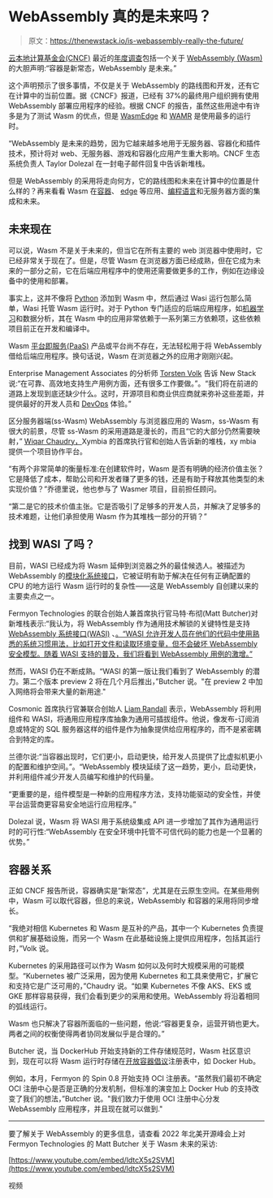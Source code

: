 # WebAssembly 真的是未来吗？

> 原文：<https://thenewstack.io/is-webassembly-really-the-future/>

[云本地计算基金会(CNCF)](https://cncf.io/?utm_content=inline-mention) 最近的[年度调查](https://www.cncf.io/reports/cncf-annual-survey-2022/)包括一个关于 [WebAssembly (Wasm)](https://thenewstack.io/how-webassembly-could-streamline-cloud-native-computing/) 的大胆声明:“容器是新常态，WebAssembly 是未来。”

这个声明预示了很多事情，不仅是关于 WebAssembly 的路线图和开发，还有它在计算中的当前位置。据《CNCF》报道，已经有 37%的最终用户组织拥有使用 WebAssembly 部署应用程序的经验。根据 CNCF 的报告，虽然这些用途中有许多是为了测试 Wasm 的优点，但是 [WasmEdge](https://wasmedge.org/) 和 [WAMR](https://github.com/bytecodealliance/wasm-micro-runtime) 是使用最多的运行时。

“WebAssembly 是未来的趋势，因为它越来越多地用于无服务器、容器化和插件技术，预计将对 web、无服务器、游戏和容器化应用产生重大影响。CNCF 生态系统负责人 Taylor Dolezal 在一封电子邮件回复中告诉新堆栈。

但是 WebAssembly 的采用将走向何方，它的路线图和未来在计算中的位置是什么样的？再来看看 Wasm 在[容器](https://thenewstack.io/containers/)、 [edge](https://thenewstack.io/edge-computing/) 等应用、[编程语言](https://thenewstack.io/25-most-popular-programming-languages-used-by-devops-pros/)和无服务器方面的集成和未来。

## 未来现在

可以说，Wasm 不是关于未来的，但当它在所有主要的 web 浏览器中使用时，它已经非常关于现在了。但是，尽管 Wasm 在浏览器方面已经成熟，但在它成为未来的一部分之前，它在后端应用程序中的使用还需要做更多的工作，例如在边缘设备中的使用和部署。

事实上，这并不像将 [Python](https://thenewstack.io/an-introduction-to-python-for-non-programmers/) 添加到 Wasm 中，然后通过 Wasi 运行包那么简单，Wasi 托管 Wasm 运行时。对于 Python 专门适应的后端应用程序，如[机器学习](https://thenewstack.io/machine-learning/)和数据分析，其在 Wasm 中的应用非常依赖于一系列第三方依赖项，这些依赖项目前正在开发和编译中。

Wasm [平台即服务(PaaS)](https://thenewstack.io/pipelines-paas-continuously-delivering-continuous-delivery/) 产品或平台尚不存在，无法轻松用于将 WebAssembly 借给后端应用程序。换句话说，Wasm 在浏览器之外的应用才刚刚兴起。

Enterprise Management Associates 的分析师 [Torsten Volk](https://www.linkedin.com/in/torstenvolk) 告诉 New Stack 说:“在可靠、高效地支持生产用例方面，还有很多工作要做。”。“我们将在前进的道路上发现到底还缺少什么。这时，开源项目和商业供应商就来弥补这些差距，并提供最好的开发人员和 [DevOps](https://thenewstack.io/the-what-why-and-how-of-devops/) 体验。”

区分服务器端(ss-Wasm) WebAssembly 与浏览器应用的 Wasm，ss-Wasm 有很大的前景，尽管 ss-Wasm 的采用道路是漫长的，而且“它的大部分仍然需要映射，” [Wiqar Chaudry，](https://www.linkedin.com/in/wiqar?miniProfileUrn=urn%3Ali%3Afs_miniProfile%3AACoAAACh3tYBq_83ujeBLYcODDpkucuxdpr-KhU&lipi=urn%3Ali%3Apage%3Ad_flagship3_detail_base%3B1rTin6PqQiaHocGCcz1%2FHA%3D%3D)Xymbia 的首席执行官和创始人告诉新的堆栈，xy mbia 提供一个项目协作平台。

“有两个非常简单的衡量标准:在创建软件时，Wasm 是否有明确的经济价值主张？它是降低了成本，帮助公司和开发者赚了更多的钱，还是有助于释放其他类型的未实现价值？”乔德里说，他也参与了 Wasmer 项目，目前担任顾问。

“第二是它的技术价值主张。它是否吸引了足够多的开发人员，并解决了足够多的技术难题，让他们承担使用 Wasm 作为其堆栈一部分的开销？”

## 找到 WASI 了吗？

目前，WASI 已经成为将 Wasm 延伸到浏览器之外的最佳候选人。被描述为 WebAssembly 的[模块化系统接口](https://wasi.dev/)，它被证明有助于解决在任何有正确配置的 CPU 的地方运行 Wasm 运行时的复杂性——这是 WebAssembly 自创建以来的主要卖点之一。

Fermyon Technologies 的联合创始人兼首席执行官马特·布彻(Matt Butcher)对新堆栈表示:“我认为，将 WebAssembly 作为通用技术解锁的关键特性是支持 [WebAssembly 系统接口(WASI)](https://thenewstack.io/mozilla-extends-webassembly-beyond-the-browser-with-wasi/) 、[。“WASI 允许开发人员在他们的代码中使用熟悉的系统习惯用法，比如打开文件和读取环境变量，但不会破坏 WebAssembly 安全模型。随着 WASI 支持的普及，我们将看到 WebAssembly 用例的激增。”](https://www.linkedin.com/in/mattbutcher/)

然而，WASI 仍在不断成熟。“WASI 的第一版让我们看到了 WebAssembly 的潜力。第二个版本 preview 2 将在几个月后推出，”Butcher 说。"在 preview 2 中加入网络将会带来大量的新用途."

Cosmonic 首席执行官兼联合创始人 [Liam Randall](https://www.linkedin.com/in/hectaman) 表示，WebAssembly 将利用组件和 WASI，将通用应用程序库抽象为通用可插拔组件。他说，像发布-订阅消息或特定的 SQL 服务器这样的组件是作为抽象提供给应用程序的，而不是紧密耦合到特定的库。

兰德尔说:“当容器出现时，它们更小，启动更快，给开发人员提供了比虚拟机更小的配置和维护空间。”。“WebAssembly 模块延续了这一趋势，更小，启动更快，并利用组件减少开发人员编写和维护的代码量。

“更重要的是，组件模型是一种新的应用程序方法，支持功能驱动的安全性，并使平台运营商更容易安全地运行应用程序。”

Dolezal 说，Wasm 将 WASI 用于系统级集成 API 进一步增加了其作为通用运行时的可行性:“WebAssembly 在安全环境中托管不可信代码的能力也是一个显著的优势。”

## 容器关系

正如 CNCF 报告所说，容器确实是“新常态”，尤其是在云原生空间。在某些用例中，Wasm 可以取代容器，但总的来说，WebAssembly 和容器的采用将同步增长。

“我绝对相信 Kubernetes 和 Wasm 是互补的产品，其中一个 Kubernetes 负责提供和扩展基础设施，而另一个 Wasm 在此基础设施上提供应用程序，包括其运行时，”Volk 说。

Kubernetes 的采用路径可以作为 Wasm 如何以及何时大规模采用的可能模型。“Kubernetes 被广泛采用，因为使用 Kubernetes 和工具来使用它，扩展它和支持它是广泛可用的，”Chaudry 说。“如果 Kubernetes 不像 AKS、EKS 或 GKE 那样容易获得，我们会看到更少的采用和使用。WebAssembly 将沿着相同的弧线运行。

Wasm 也只解决了容器所面临的一些问题，他说:“容器更复杂，运营开销也更大。两者之间的权衡使得两者协同发展似乎是合理的。”

Butcher 说，当 DockerHub 开始支持新的工件存储规范时，Wasm 社区意识到，现在可以将 Wasm 运行时存储在[开放容器倡议](https://thenewstack.io/oci-reveals-governance-structure-amid-debate-focus/)注册表中，如 Docker Hub。

例如，本月，Fermyon 的 Spin 0.8 开始支持 OCI 注册表。“虽然我们最初不确定 OCI 注册中心是否是正确的分发机制，但标准的演变加上 Docker Hub 的支持改变了我们的想法，”Butcher 说。"我们致力于使用 OCI 注册中心分发 WebAssembly 应用程序，并且现在就可以做到."

* * *

要了解关于 WebAssembly 的更多信息，请查看 2022 年北美开源峰会上对 Fermyon Technologies 的 Matt Butcher 关于 Wasm 未来的采访:

[https://www.youtube.com/embed/ldtcX5s2SVM](https://www.youtube.com/embed/ldtcX5s2SVM)

视频

<svg xmlns:xlink="http://www.w3.org/1999/xlink" viewBox="0 0 68 31" version="1.1"><title>Group</title> <desc>Created with Sketch.</desc></svg>